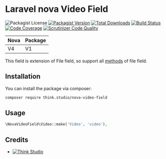 # Laravel nova Video Field

![Packagist License](https://img.shields.io/packagist/l/think.studio/nova-video-field?color=%234dc71f)
[![Packagist Version](https://img.shields.io/packagist/v/think.studio/nova-video-field)](https://packagist.org/packages/think.studio/nova-video-field)
[![Total Downloads](https://img.shields.io/packagist/dt/think.studio/nova-video-field)](https://packagist.org/packages/think.studio/nova-video-field)
[![Build Status](https://scrutinizer-ci.com/g/dev-think-one/nova-video-field/badges/build.png?b=main)](https://scrutinizer-ci.com/g/dev-think-one/nova-video-field/build-status/main)
[![Code Coverage](https://scrutinizer-ci.com/g/dev-think-one/nova-video-field/badges/coverage.png?b=main)](https://scrutinizer-ci.com/g/dev-think-one/nova-video-field/?branch=main)
[![Scrutinizer Code Quality](https://scrutinizer-ci.com/g/dev-think-one/nova-video-field/badges/quality-score.png?b=main)](https://scrutinizer-ci.com/g/dev-think-one/nova-video-field/?branch=main)

| Nova | Package |
|------|---------|
| V4   | V1      |

This field is extension of File field, so support all [methods](https://nova.laravel.com/docs/4.0/resources/file-fields.html#customizing-file-storage) of file field.

## Installation

You can install the package via composer:

```bash
composer require think.studio/nova-video-field
```

## Usage

```php
\NovaVideoField\Video::make('Video', 'video'),
```

## Credits

- [![Think Studio](https://yaroslawww.github.io/images/sponsors/packages/logo-think-studio.png)](https://think.studio/)
